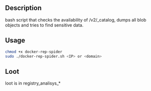 ## Description
bash script that checks the availability of /v2/_catalog, dumps all blob objects and tries to find sensitive data.
## Usage
```bash
chmod +x docker-rep-spider
sudo ./docker-rep-spider.sh <IP> or <domain>
```
## Loot
loot is in registry_analisys_*
